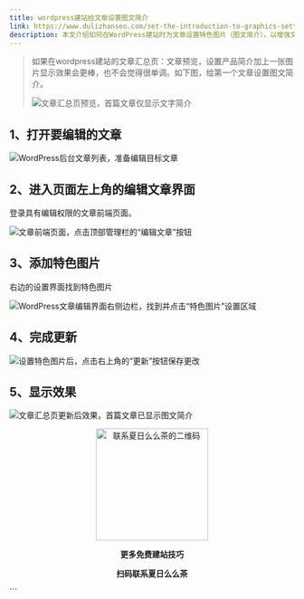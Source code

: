 ```yaml
---
title: wordpress建站给文章设置图文简介
link: https://www.dulizhanseo.com/set-the-introduction-to-graphics-settings
description: 本文介绍如何在WordPress建站时为文章设置特色图片（图文简介），以增强文章汇总页面的视觉效果，使文章预览不再单调。通过简单的后台编辑步骤，可以轻松为文章添加特色图片。
---
```


> 如果在wordpress建站的文章汇总页：文章预览，设置产品简介加上一张图片显示效果会更棒，也不会觉得很单调。如下图，给第一个文章设置图文简介。
>
> ![文章汇总页预览，首篇文章仅显示文字简介](https://cos.files.maozhishi.com/public/attachments/lfx/1669630121609.png)

## 1、打开要编辑的文章 

![WordPress后台文章列表，准备编辑目标文章](https://cos.files.maozhishi.com/public/attachments/lfx/1669630121611.png)

## 2、进入页面左上角的编辑文章界面 

登录具有编辑权限的文章前端页面。

![文章前端页面，点击顶部管理栏的“编辑文章”按钮](https://cos.files.maozhishi.com/public/attachments/lfx/1669630121612.png)

## 3、添加特色图片 

右边的设置界面找到特色图片

![WordPress文章编辑界面右侧边栏，找到并点击“特色图片”设置区域](https://cos.files.maozhishi.com/public/attachments/lfx/1669630121613.png)

## 4、完成更新 

![设置特色图片后，点击右上角的“更新”按钮保存更改](https://cos.files.maozhishi.com/public/attachments/lfx/1669630121614.png)

## 5、显示效果 

![文章汇总页更新后效果，首篇文章已显示图文简介](https://cos.files.maozhishi.com/public/attachments/lfx/1669630121658.png)

<p style="text-align: center;"><img src="https://cos.files.maozhishi.com/public/attachments/lfx/1669630121650.png" width="198" alt="联系夏日么么茶的二维码" /></p>
<p style="text-align: center;"><strong>更多免费建站技巧</strong></p>
<p style="text-align: center;"><strong>扫码联系夏日么么茶</strong></p>
```
